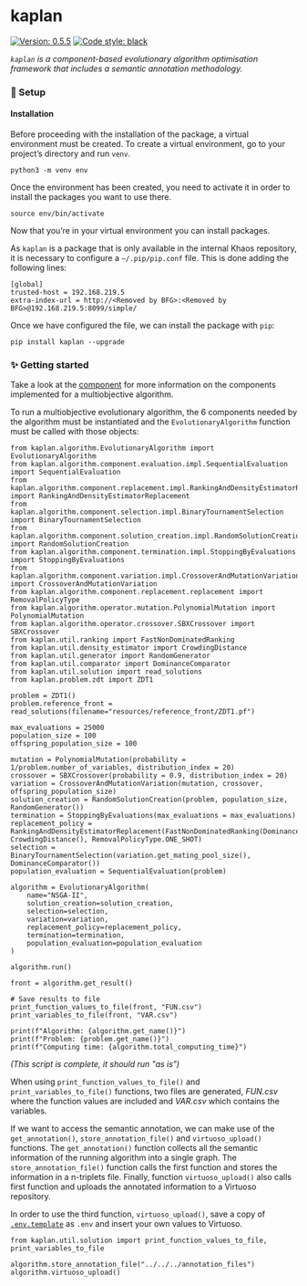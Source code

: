 # kaplan

<a href="https://github.com/IreneSanx/kaplan"><img alt="Version: 0.5.5" src="https://img.shields.io/badge/version-1.0-success?color=0080FF&style=flat-square"></a> <a href="https://github.com/IreneSanx/kaplan"><img alt="Code style: black" src="https://img.shields.io/badge/code%20style-black-000000.svg?style=flat-square"></a>

*`kaplan` is a component-based evolutionary algorithm optimisation framework that includes a semantic annotation methodology.*

### 🚀 Setup

#### Installation

Before proceeding with the installation of the package, a virtual environment must be created. To create a virtual environment, go to your project’s directory and run `venv`.

```
python3 -m venv env
```

Once the environment has been created, you need to activate it in order to install the packages you want to use there.

```
source env/bin/activate
```

Now that you’re in your virtual environment you can install packages.

As `kaplan` is a package that is only available in the internal Khaos repository, it is necessary to configure a `~/.pip/pip.conf` file. This is done adding the following lines: 

```
[global]
trusted-host = 192.168.219.5
extra-index-url = http://<Removed by BFG>:<Removed by BFG>@192.168.219.5:8099/simple/
```

Once we have configured the file, we can install the package with `pip`: 

```
pip install kaplan --upgrade
```


### ✨ Getting started

Take a look at the [component](https://github.com/IreneSanx/kaplan/tree/main/kaplan/algorithm/component) for more information on the components implemented for a multiobjective algorithm.

To run a multiobjective evolutionary algorithm, the 6 components needed by the algorithm must be instantiated and the `EvolutionaryAlgorithm` function must be called with those objects: 

```
from kaplan.algorithm.EvolutionaryAlgorithm import EvolutionaryAlgorithm
from kaplan.algorithm.component.evaluation.impl.SequentialEvaluation import SequentialEvaluation
from kaplan.algorithm.component.replacement.impl.RankingAndDensityEstimatorReplacement import RankingAndDensityEstimatorReplacement
from kaplan.algorithm.component.selection.impl.BinaryTournamentSelection import BinaryTournamentSelection
from kaplan.algorithm.component.solution_creation.impl.RandomSolutionCreation import RandomSolutionCreation
from kaplan.algorithm.component.termination.impl.StoppingByEvaluations import StoppingByEvaluations
from kaplan.algorithm.component.variation.impl.CrossoverAndMutationVariation import CrossoverAndMutationVariation
from kaplan.algorithm.component.replacement.replacement import RemovalPolicyType
from kaplan.algorithm.operator.mutation.PolynomialMutation import PolynomialMutation
from kaplan.algorithm.operator.crossover.SBXCrossover import SBXCrossover
from kaplan.util.ranking import FastNonDominatedRanking
from kaplan.util.density_estimator import CrowdingDistance
from kaplan.util.generator import RandomGenerator
from kaplan.util.comparator import DominanceComparator
from kaplan.util.solution import read_solutions
from kaplan.problem.zdt import ZDT1

problem = ZDT1()
problem.reference_front = read_solutions(filename="resources/reference_front/ZDT1.pf")

max_evaluations = 25000
population_size = 100
offspring_population_size = 100

mutation = PolynomialMutation(probability = 1/problem.number_of_variables, distribution_index = 20)
crossover = SBXCrossover(probability = 0.9, distribution_index = 20)
variation = CrossoverAndMutationVariation(mutation, crossover, offspring_population_size)
solution_creation = RandomSolutionCreation(problem, population_size, RandomGenerator())
termination = StoppingByEvaluations(max_evaluations = max_evaluations)
replacement_policy = RankingAndDensityEstimatorReplacement(FastNonDominatedRanking(DominanceComparator()), CrowdingDistance(), RemovalPolicyType.ONE_SHOT)
selection = BinaryTournamentSelection(variation.get_mating_pool_size(), DominanceComparator())
population_evaluation = SequentialEvaluation(problem)

algorithm = EvolutionaryAlgorithm(
    name="NSGA-II",
    solution_creation=solution_creation,
    selection=selection,
    variation=variation,
    replacement_policy=replacement_policy,
    termination=termination,
    population_evaluation=population_evaluation
)

algorithm.run()

front = algorithm.get_result()

# Save results to file
print_function_values_to_file(front, "FUN.csv")
print_variables_to_file(front, "VAR.csv")

print(f"Algorithm: {algorithm.get_name()}")
print(f"Problem: {problem.get_name()}")
print(f"Computing time: {algorithm.total_computing_time}")
```

*(This script is complete, it should run "as is")*

When using `print_function_values_to_file()` and `print_variables_to_file()` functions, two files are generated, *FUN.csv* where the function values are included and *VAR.csv* which contains the variables.

If we want to access the semantic annotation, we can make use of the `get_annotation()`, `store_annotation_file()` and `virtuoso_upload()` functions. The `get_annotation()` function collects all the semantic information of the running algorithm into a single graph. The `store_annotation_file()` function calls the first function and stores the information in a n-triplets file. Finally, function `virtuoso_upload()` also calls first function and uploads the annotated information to a Virtuoso repository.

In order to use the third function, `virtuoso_upload()`, save a copy of [`.env.template`](.env.template) as `.env` and insert your own values to Virtuoso.

```
from kaplan.util.solution import print_function_values_to_file, print_variables_to_file

algorithm.store_annotation_file("../../../annotation_files")
algorithm.virtuoso_upload()
```